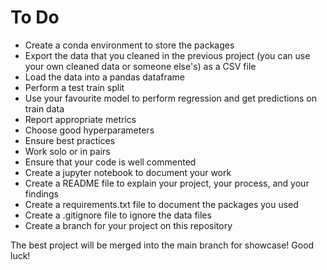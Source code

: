 # To Do
- Create a conda environment to store the packages
- Export the data that you cleaned in the previous project (you can use your own cleaned data or someone else's) as a CSV file
- Load the data into a pandas dataframe
- Perform a test train split
- Use your favourite model to perform regression and get predictions on train data
- Report appropriate metrics
- Choose good hyperparameters
- Ensure best practices
- Work solo or in pairs
- Ensure that your code is well commented
- Create a jupyter notebook to document your work
- Create a README file to explain your project, your process, and your findings
- Create a requirements.txt file to document the packages you used
- Create a .gitignore file to ignore the data files
- Create a branch for your project on this repository

The best project will be merged into the main branch for showcase! Good luck!